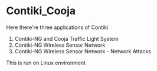 # Contiki_Cooja

Here there're three applications of Contiki
1. Contiki-NG and Cooja Traffic Light System
2. Contiki-NG Wireless Sensor Network
3. Contiki-NG Wireless Sensor Network - Network Attacks 

This is run on Linux environment 
